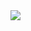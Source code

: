 <img src="https://capsule-render.vercel.app/api?type=waving!&color=CFFFE5&height=150&section=header&text=GeonDori%20&fontSize=30&descAlign=20" />
